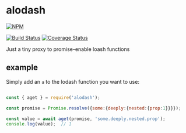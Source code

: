 # alodash

[![NPM](https://nodei.co/npm/alodash.png?compact=true)](https://nodei.co/npm/alodash/)

[![Build Status](https://travis-ci.org/monteslu/alodash.svg?branch=master)](https://travis-ci.org/monteslu/alodash) [![Coverage Status](https://coveralls.io/repos/monteslu/alodash/badge.svg?branch=master)](https://coveralls.io/r/monteslu/alodash?branch=master)


Just a tiny proxy to promise-enable loash functions

## example

Simply add an `a` to the lodash function you want to use:

```javascript

const { aget } = require('alodash');

const promise = Promise.resolve({some:{deeply:{nested:{prop:1}}}});

const value = await aget(promise, 'some.deeply.nested.prop');
console.log(value);  // 1

```
